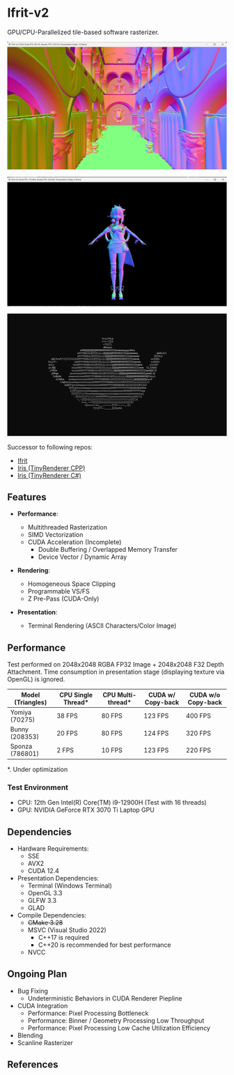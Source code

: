 # Ifrit-v2

GPU/CPU-Parallelized tile-based software rasterizer.

![](img/img_demo1.png)

![](img/img_demo2.png)

![](img/img_demo3.png)



Successor to following repos:
 - [Ifrit](https://github.com/Aeroraven/Ifrit)
 - [Iris (TinyRenderer CPP)](https://github.com/Aeroraven/Stargazer/tree/main/ComputerGraphics/Iris)
 - [Iris (TinyRenderer C#)](https://github.com/Aeroraven/Stargazer/tree/main/ComputerGraphics/TinyRenderer)


## Features

- **Performance**:
	- Multithreaded Rasterization
	- SIMD Vectorization
	- CUDA Acceleration (Incomplete)
		- Double Buffering / Overlapped Memory Transfer
		- Device Vector / Dynamic Array

- **Rendering**:
	- Homogeneous Space Clipping
	- Programmable VS/FS
	- Z Pre-Pass (CUDA-Only)

- **Presentation**:
	- Terminal Rendering (ASCII Characters/Color Image)



## Performance

Test performed on 2048x2048 RGBA FP32 Image + 2048x2048 F32 Depth Attachment. Time consumption in presentation stage (displaying texture via OpenGL) is ignored.

| Model (Triangles) | CPU Single Thread* | CPU Multi-thread* | CUDA w/ Copy-back | CUDA w/o Copy-back |
| ----------------- | ------------------ | ----------------- | ----------------- | ------------------ |
| Yomiya (70275)    | 38 FPS             | 80 FPS            | 123 FPS           | 400 FPS            |
| Bunny (208353)    | 20 FPS             | 80 FPS            | 124 FPS           | 320 FPS            |
| Sponza (786801)   | 2 FPS              | 10 FPS            | 123 FPS           | 220 FPS            |

*. Under optimization



### Test Environment

- CPU: 12th Gen Intel(R) Core(TM) i9-12900H (Test with 16 threads)
- GPU: NVIDIA GeForce RTX 3070 Ti Laptop GPU



## Dependencies

- Hardware Requirements:
  - SSE
  - AVX2
  - CUDA 12.4
- Presentation Dependencies:
	- Terminal (Windows Terminal)
	- OpenGL 3.3
	- GLFW 3.3
	- GLAD
- Compile Dependencies:
	- <s>CMake 3.28</s>
	- MSVC (Visual Studio 2022)
		- C++17 is required
		- C++20 is recommended for best performance
	- NVCC



## Ongoing Plan

- Bug Fixing
	- Undeterministic Behaviors in CUDA Renderer Piepline
- CUDA Integration 
	- Performance: Pixel Processing Bottleneck
	- Performance: Binner / Geometry Processing Low Throughput 
	- Performance: Pixel Processing Low Cache Utilization Efficiency
- Blending
- Scanline Rasterizer

## References

